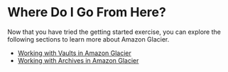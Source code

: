 # Where Do I Go From Here?<a name="getting-started-where-do-i-go-next"></a>

 Now that you have tried the getting started exercise, you can explore the following sections to learn more about Amazon Glacier\.
+ [Working with Vaults in Amazon Glacier](working-with-vaults.md)
+ [Working with Archives in Amazon Glacier](working-with-archives.md)